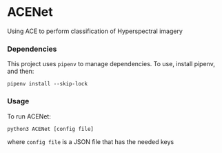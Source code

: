 # ACENet
Using ACE to perform classification of Hyperspectral imagery

### Dependencies
This project uses `pipenv` to manage dependencies. To use, install pipenv, and then:
```
pipenv install --skip-lock
```

### Usage
To run ACENet: 
```
python3 ACENet [config file]
```
where `config file` is a JSON file that has the needed keys